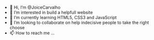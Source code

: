 - 👋 Hi, I’m @JoiceCarvalho
- 👀 I’m interested in build a helpfull website
- 🌱 I’m currently learning HTML5, CSS3 and JavaScript
- 💞️ I’m looking to collaborate on help indecisive people to take the right choose
- 📫 How to reach me ...

<!---
JoiceCarvalho/JoiceCarvalho is a ✨ special ✨ repository because its `README.md` (this file) appears on your GitHub profile.
You can click the Preview link to take a look at your changes.
--->
